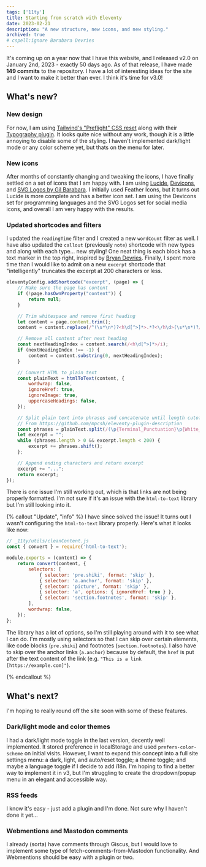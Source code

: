 ```yaml
---
tags: ['11ty']
title: Starting from scratch with Eleventy
date: 2023-02-21
description: "A new structure, new icons, and new styling."
archived: true
# cspell:ignore Barabara Devries
---
```


It's coming up on a year now that I have this website, and I released v2.0 on January 2nd, 2023 - exactly 50 days ago. As of that release, I have made **149 commits** to the repository. I have a lot of interesting ideas for the site and I want to make it better than ever. I think it's time for v3.0!

## What's new?

### New design

For now, I am using [Tailwind's "Preflight" CSS reset](https://tailwindcss.com/docs/preflight) along with their [Typography plugin](https://tailwindcss.com/docs/typography-plugin). It looks quite nice without any work, though it is a little annoying to disable some of the styling. I haven't implemented dark/light mode or any color scheme yet, but thats on the menu for later.

### New icons

After months of constantly changing and tweaking the icons, I have finally settled on a set of icons that I am happy with. I am using [Lucide](https://lucide.dev), [Devicons](https://devicon.dev), and [SVG Logos by Gil Barabara](https://github.com/gilbarbara/logos). I initially used Feather Icons, but it turns out Lucide is more complete and has a better icon set. I am using the Devicons set for programming languages and the SVG Logos set for social media icons, and overall I am very happy with the results.

### Updated shortcodes and filters

I updated the `readingTime` filter and I created a new `wordCount` filter as well. I have also updated the `callout` (previously `note`) shortcode with new types and along with each type... new styling! One neat thing is each block has a text marker in the top right, inspired by [Bryan Devries](https://brianjdevries.com/style-guide/).
Finally, I spent more time than I would like to admit on a new `excerpt` shortcode that "intelligently" truncates the excerpt at 200 characters or less. 

```js
eleventyConfig.addShortcode("excerpt", (page) => {
    // Make sure the page has content
    if (!page.hasOwnProperty("content")) {
        return null;
    }

    // Trim whitespace and remove first heading
    let content = page.content.trim();
    content = content.replace(/^(\s*\n*)?<h\d[^>]*>.*?<\/h\d>(\s*\n*)?/i, "");

    // Remove all content after next heading
    const nextHeadingIndex = content.search(/<h\d[^>]*>/i);
    if (nextHeadingIndex !== -1) {
        content = content.substring(0, nextHeadingIndex);
    }

    // Convert HTML to plain text
    const plainText = htmlToText(content, {
        wordwrap: false,
        ignoreHref: true,
        ignoreImage: true,
        uppercaseHeadings: false,
    });

    // Split plain text into phrases and concatenate until length cutoff
    // From https://github.com/mpcsh/eleventy-plugin-description
    const phrases = plainText.split(/(\p{Terminal_Punctuation}\p{White_Space})/gu);
    let excerpt = "";
    while (phrases.length > 0 && excerpt.length < 200) {
        excerpt += phrases.shift();
    };

    // Append ending characters and return excerpt
    excerpt += "...";
    return excerpt;
});
```

There is one issue I'm still working out, which is that links are not being properly formatted. I'm not sure if it's an issue with the `html-to-text` library but I'm still looking into it.


{% callout "Update", "info" %}
I have since solved the issue! It turns out I wasn't configuring the `html-to-text` library properly. Here's what it looks like now:

```js
// _11ty/utils/cleanContent.js
const { convert } = require('html-to-text');

module.exports = (content) => {
    return convert(content, {
        selectors: [
            { selector: 'pre.shiki', format: 'skip' },
            { selector: 'a.anchor', format: 'skip' },
            { selector: 'picture', format: 'skip' },
            { selector: 'a', options: { ignoreHref: true } },
            { selector: 'section.footnotes', format: 'skip' },
        ],
        wordwrap: false,
    });
};
```

The library has a lot of options, so I'm still playing around with it to see what I can do. I'm mostly using selectors so that I can skip over certain elements, like code blocks (`pre.shiki`) and footnotes (`section.footnotes`). I also have to skip over the anchor links (`a.anchor`) because by default, the `href` is put after the text content of the link (e.g. `"This is a link [https://example.com]"`).

{% endcallout %}

## What's next?

I'm hoping to really round off the site soon with some of these features.

### Dark/light mode and color themes

I had a dark/light mode toggle in the last version, decently well implemented. It stored preference in localStorage and used `prefers-color-scheme` on initial visits. However, I want to expand this concept into a full site settings menu: a dark, light, and auto/reset toggle; a theme toggle; and maybe a language toggle if I decide to add i18n. I'm hoping to find a better way to implement it in v3, but I'm struggling to create the dropdown/popup menu in an elegant and accessible way.

### RSS feeds

I know it's easy - just add a plugin and I'm done. Not sure why I haven't done it yet...

### Webmentions and Mastodon comments

I already (sorta) have comments through Giscus, but I would love to implement some type of fetch-comments-from-Mastodon functionality. And Webmentions should be easy with a plugin or two.